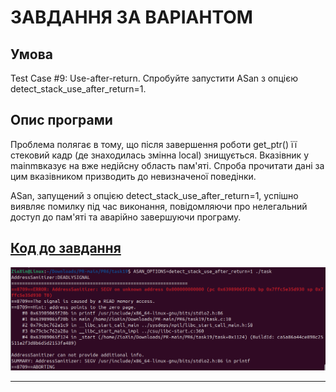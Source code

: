 # ЗАВДАННЯ ЗА ВАРІАНТОМ

## Умова

Test Case #9: Use-after-return. Спробуйте запустити ASan з опцією detect_stack_use_after_return=1.

## Опис програми

Проблема полягає в тому, що після завершення роботи get_ptr() її стековий кадр (де знаходилась змінна local) знищується. Вказівник у mainmвказує на вже недійсну область пам'яті. Спроба прочитати дані за цим вказівником призводить до невизначеної поведінки.

ASan, запущений з опцією detect_stack_use_after_return=1, успішно виявляє помилку під час виконання, повідомляючи про нелегальний доступ до пам'яті та аварійно завершуючи програму.

## [Код до завдання](task19/task.c)

![Зображення](task19/19.png)

---
